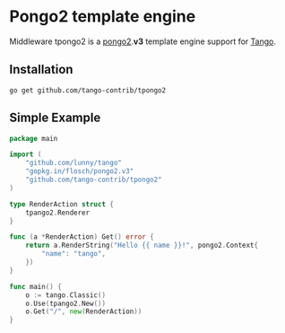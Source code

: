 # Pongo2 template engine

Middleware tpongo2 is a [pongo2](https://github.com/flosch/pongo2).**v3** template engine support for [Tango](https://github.com/lunny/tango).

## Installation

    go get github.com/tango-contrib/tpongo2

## Simple Example

```Go
package main

import (
    "github.com/lunny/tango"
    "gopkg.in/flosch/pongo2.v3"
    "github.com/tango-contrib/tpongo2"
)

type RenderAction struct {
    tpango2.Renderer
}

func (a *RenderAction) Get() error {
    return a.RenderString("Hello {{ name }}!", pongo2.Context{
        "name": "tango",
    })
}

func main() {
    o := tango.Classic()
    o.Use(tpango2.New())
    o.Get("/", new(RenderAction))
}
```
